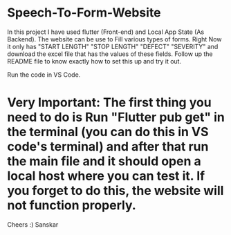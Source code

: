 

# Speech-To-Form-Website
In this project I have used flutter (Front-end) and Local App State (As Backend). The website can be use to Fill various types of forms. Right Now it only has "START LENGTH" "STOP LENGTH" "DEFECT" "SEVERITY" and download the excel file that has the values of these fields. Follow up the README file to know exactly how to set this up and try it out.

Run the code in VS Code.

# Very Important: The first thing you need to do is Run "Flutter pub get"  in the terminal (you can do this in VS code's terminal) and after that run the main file and it should open a local host where you can test it. If you forget to do this, the website will not function properly.

Cheers :)
Sanskar
